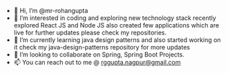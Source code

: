 - 👋 Hi, I’m @mr-rohangupta
- 👀 I’m interested in coding and exploring new technology stack recently explored React JS and Node JS also created few applications which are live 
      for further updates please check my repositories.
- 🌱 I’m currently learning java design patterns and also started working on it check my java-design-patterns repository for more updates
- 💞️ I’m looking to collaborate on Spring, Spring Boot Projects.
- 📫 You can reach out to me @ rggupta.nagpur@gmail.com

<!---
mr-rohangupta/mr-rohangupta is a ✨ special ✨ repository because its `README.md` (this file) appears on your GitHub profile.
You can click the Preview link to take a look at your changes.
--->
